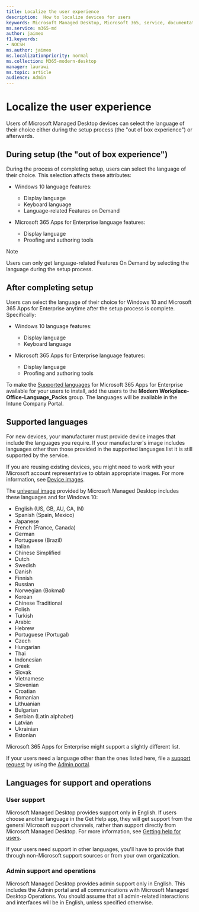 ```yaml
---
title: Localize the user experience
description:  How to localize devices for users
keywords: Microsoft Managed Desktop, Microsoft 365, service, documentation
ms.service: m365-md
author: jaimeo
f1.keywords:
- NOCSH
ms.author: jaimeo
ms.localizationpriority: normal
ms.collection: M365-modern-desktop
manager: laurawi
ms.topic: article
audience: Admin
---
```


# Localize the user experience

Users of Microsoft Managed Desktop devices can select the language of their choice either during the setup process (the "out of box experience") or afterwards.

## During setup (the "out of box experience")

During the process of completing setup, users can select the language of their choice. This selection affects these attributes:

- Windows 10 language features:
    - Display language
    - Keyboard language
    - Language-related Features on Demand

- Microsoft 365 Apps for Enterprise language features:
    - Display language
    - Proofing and authoring tools

> [!NOTE]
> Users can only get language-related Features On Demand by selecting the language during the setup process.

## After completing setup

Users can select the language of their choice for Windows 10 and Microsoft 365 Apps for Enterprise anytime after the setup process is complete. Specifically:

- Windows 10 language features:
    - Display language
    - Keyboard language

- Microsoft 365 Apps for Enterprise language features:
    - Display language
    - Proofing and authoring tools

To make the [Supported languages](#supported-languages) for Microsoft 365 Apps for Enterprise available for your users to install, add the users to the **Modern Workplace-Office-Language_Packs** group. The languages will be available in the Intune Company Portal.


## Supported languages

For new devices, your manufacturer must provide device images that include the languages you require. If your manufacturer's image includes languages other than those provided in the supported languages list it is still supported by the service.

If you are reusing existing devices, you might need to work with your Microsoft account representative to obtain appropriate images. For more information, see [Device images](../service-description/device-images.md).

The [universal image](../service-description/device-images.md#universal-image) provided by Microsoft Managed Desktop includes these languages and for Windows 10:

- English (US, GB, AU, CA, IN)
- Spanish (Spain, Mexico)
- Japanese
- French (France, Canada)
- German
- Portuguese (Brazil)
- Italian
- Chinese Simplified
- Dutch  
- Swedish
- Danish  
- Finnish 
- Russian 
- Norwegian (Bokmal)
- Korean
- Chinese Traditional
- Polish
- Turkish
- Arabic
- Hebrew
- Portuguese (Portugal)
- Czech
- Hungarian
- Thai
- Indonesian
- Greek
- Slovak
- Vietnamese
- Slovenian
- Croatian
- Romanian
- Lithuanian
- Bulgarian
- Serbian (Latin alphabet)
- Latvian
- Ukrainian
- Estonian

Microsoft 365 Apps for Enterprise might support a slightly different list.

If your users need a language other than the ones listed here, file a [support request](../working-with-managed-desktop/admin-support.md) by using the [Admin portal](access-admin-portal.md).

## Languages for support and operations

### User support
Microsoft Managed Desktop provides support only in English. If users choose another language in the Get Help app, they will get support from the general Microsoft support channels, rather than support directly from Microsoft Managed Desktop. For more information, see [Getting help for users](../working-with-managed-desktop/end-user-support.md).

If your users need support in other languages, you'll have to provide that through non-Microsoft support sources or from your own organization.

### Admin support and operations
Microsoft Managed Desktop provides admin support only in English. This includes the Admin portal and all communications with Microsoft Managed Desktop Operations. You should assume that all admin-related interactions and interfaces will be in English, unless specified otherwise.


